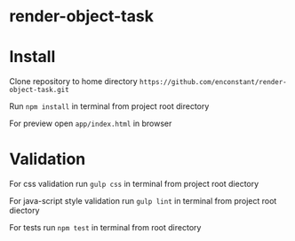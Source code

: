 # render-object-task

# Install

Clone repository to home directory 
`https://github.com/enconstant/render-object-task.git`

Run `npm install` in terminal from project root directory 

For preview open `app/index.html` in browser

# Validation

For css validation run `gulp css` in terminal from project root diectory 

For java-script style validation run `gulp lint` in terminal from project root diectory 

For tests run `npm test` in terminal from root directory




